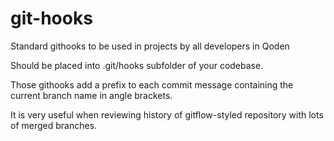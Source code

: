 # git-hooks

Standard githooks to be used in projects by all developers in Qoden

Should be placed into .git/hooks subfolder of your codebase.

Those githooks add a prefix to each commit message containing the current branch name in angle brackets. 

It is very useful when reviewing history of gitflow-styled repository with lots of merged branches.
